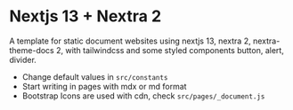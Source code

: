 # Nextjs 13 + Nextra 2

A template for static document websites using nextjs 13, nextra 2, nextra-theme-docs 2, with tailwindcss and some styled components button, alert, divider.

- Change default values in `src/constants`
- Start writing in pages with mdx or md format
- Bootstrap Icons are used with cdn, check `src/pages/_document.js`
